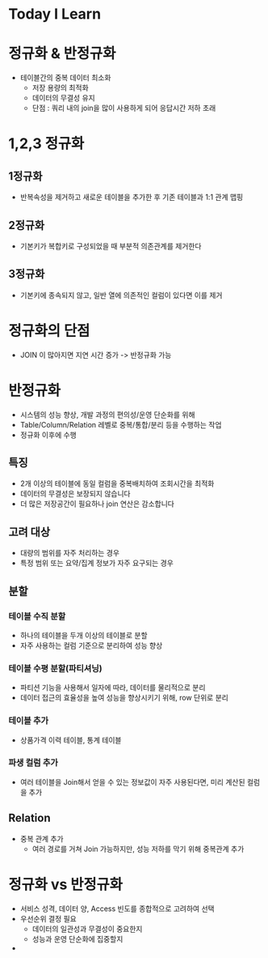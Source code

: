 # Today I Learn

# 정규화 & 반정규화
- 테이블간의 중복 데이터 최소화
  -  저장 용량의 최적화
  - 데이터의 무결성 유지
  - 단점 : 쿼리 내의 join을 많이 사용하게 되어 응답시간 저하 초래
# 1,2,3 정규화
## 1정규화
- 반복속성을 제거하고 새로운 테이블을 추가한 후 기존 테이블과 1:1 관계 맵핑

## 2정규화
- 기본키가 복합키로 구성되었을 때 부분적 의존관계를 제거한다

## 3정규화
- 기본키에 종속되지 않고, 일반 열에 의존적인 컬럼이 있다면 이를 제거

# 정규화의 단점
- JOIN 이 많아지면 지연 시간 증가
-> 반정규화 가능

# 반정규화
- 시스템의 성능 향상, 개발 과정의 편의성/운영 단순화를 위해
- Table/Column/Relation 레벨로 중복/통합/분리 등을 수행하는 작업
- 정규화 이후에 수행


## 특징 
- 2개 이상의 테이블에 동일 컬럼을 중복배치하여 조회시간을 최적화
- 데이터의 무결성은 보장되지 않습니다
- 더 많은 저장공간이 필요하나 join 연산은 감소합니다

## 고려 대상
- 대량의 범위를 자주 처리하는 경우
- 특정 범위 또는 요약/집계 정보가 자주 요구되는 경우

## 분할
### 테이블 수직 분할
- 하나의 테이블을 두개 이상의 테이블로 분할
- 자주 사용하는 컬럼 기준으로 분리하여 성능 향상
### 테이블 수평 분할(파티셔닝)
- 파티션 기능을 사용해서 일자에 따라, 데이터를 물리적으로 분리
- 데이터 접근의 효율성을 높여 성능을 향상시키기 위해, row 단위로 분리

### 테이블 추가
- 상품가격 이력 테이블, 통계 테이블
### 파생 컬럼 추가
- 여러 테이블을 Join해서 얻을 수 있는 정보값이 자주 사용된다면, 미리 계산된 컬럼을 추가

## Relation
- 중복 관계 추가
  - 여러 경로를 거쳐 Join 가능하지만, 성능 저하를 막기 위해 중복관계 추가
# 정규화 vs 반정규화
- 서비스 성격, 데이터 양, Access 빈도를 종합적으로 고려하여 선택
- 우선순위 결정 필요
  - 데이터의 일관성과 무결성이 중요한지
  - 성능과 운영 단순화에 집중할지
- 